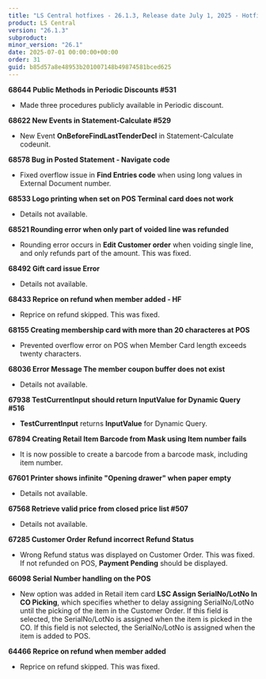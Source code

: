 ```yaml
---
title: "LS Central hotfixes - 26.1.3, Release date July 1, 2025 - Hotfixes"
product: LS Central
version: "26.1.3"
subproduct: 
minor_version: "26.1"
date: 2025-07-01 00:00:00+00:00
order: 31
guid: b85d57a8e48953b201007148b49874581bced625
---
```


<strong>68644 Public Methods in Periodic Discounts #531</strong>
<ul><li>Made three procedures publicly available in Periodic discount.</li></ul>
<strong>68622 New Events in Statement-Calculate #529</strong>
<ul><li>New Event <b>OnBeforeFindLastTenderDecl</b> in Statement-Calculate codeunit.</li></ul>
<strong>68578 Bug in Posted Statement - Navigate code</strong>
<ul><li>Fixed overflow issue in <b>Find Entries code</b> when using long values in External Document number.</li></ul>
<strong>68533 Logo printing when set on POS Terminal card does not work</strong>
<ul><li>Details not available.</li></ul>
<strong>68521 Rounding error when only part of voided line was refunded</strong>
<ul><li>Rounding error occurs in <b>Edit Customer order</b> when voiding single line, and only refunds part of the amount. This was fixed.</li></ul>
<strong>68492 Gift card issue Error</strong>
<ul><li>Details not available.</li></ul>
<strong>68433 Reprice on refund when member added - HF</strong>
<ul><li>Reprice on refund skipped. This was fixed.</li></ul>
<strong>68155 Creating membership card with more than 20 characteres at POS</strong>
<ul><li>Prevented overflow error on POS when Member Card length exceeds twenty characters.</li></ul>
<strong>68036 Error Message The member coupon buffer does not exist</strong>
<ul><li>Details not available.</li></ul>
<strong>67938 TestCurrentInput should return InputValue for Dynamic Query #516</strong>
<ul><li><b>TestCurrentInput</b> returns <b>InputValue</b> for Dynamic Query.</li></ul>
<strong>67894 Creating Retail Item Barcode from Mask using Item number fails</strong>
<ul><li>It is now possible to create a barcode from a barcode mask, including item number.</li></ul>
<strong>67601 Printer shows infinite "Opening drawer" when paper empty</strong>
<ul><li>Details not available.</li></ul>
<strong>67568 Retrieve valid price from closed price list #507</strong>
<ul><li>Details not available.</li></ul>
<strong>67285 Customer Order Refund incorrect Refund Status</strong>
<ul><li>Wrong Refund status was displayed on Customer Order. This was fixed. If not refunded on POS, <b>Payment Pending</b> should be displayed.</li></ul>
<strong>66098 Serial Number handling on the POS</strong>
<ul><li>New option was added in Retail item card <b>LSC Assign SerialNo/LotNo In CO Picking</b>, which specifies whether to delay assigning SerialNo/LotNo until the picking of the item in the Customer Order. If this field is selected, the SerialNo/LotNo is assigned when the item is picked in the CO. If this field is not selected, the SerialNo/LotNo is assigned when the item is added to POS.</li></ul>
<strong>64466 Reprice on refund when member added</strong>
<ul><li>Reprice on refund skipped. This was fixed.</li></ul>
